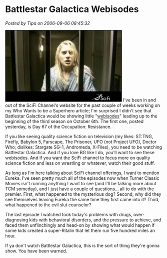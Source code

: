 # Battlestar Galactica Webisodes

*Posted by Tipa on 2006-09-06 08:45:32*

![Katie Sakhoff in Battlestar Galactica](../../../uploads/2006/09/katie.jpg)
I've been in and out of the SciFi Channel's website for the past couple of weeks working on my Who Wants to be a Superhero article; I'm surprised I didn't see that Battlestar Galactica would be showing little "[webisodes](http://www.scifi.com/battlestar/)" leading up to the beginning of the third season on October 6th. The first one, posted yesterday, is Day 67 of the Occupation: Resistance.

If you like seeing quality science fiction on television (my likes: ST:TNG, Firefly, Babylon 5, Farscape, The Prisoner, UFO (not Project UFO), Doctor Who; dislikes: Stargate SG-1, Andromeda, X-Files), you need to be watching Battlestar Galactica. And if you love BG like I do, you'll want to see these webisodes. And if you want the SciFi channel to focus more on quality science fiction and less on wrestling or whatever, watch their good stuff.

As long as I'm here talking about SciFi channel offerings, I want to mention Eureka. I've seen pretty much all of the episodes now when Turner Classic Movies isn't running anything I want to see (and I'll be talking more about TCM someday), and I just have a couple of questions... all to do with the premier. First, what happened to the mysterious dog? Second, why did they see themselves leaving Eureka the same time they first came into it? Third, what happened to the evil slut counselor?

The last episode I watched took today's problems with drugs, over-diagnosing kids with behavioral disorders, and the pressure to achieve, and faced them unflinchingly and head-on by showing what would happen if some kids created a super-Ritalin that let them run five hundred miles an hour.

If ya don't watch Battlestar Galactica, this is the sort of thing they're gonna show. You have been warned.

